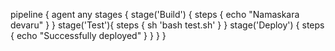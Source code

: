 pipeline {
    agent any
    stages {
        stage('Build') {
            steps {
                echo "Namaskara devaru"
            }
        }
        stage('Test'){
            steps {
                sh 'bash test.sh'
            }
        }
        stage('Deploy') {
            steps {
                echo "Successfully deployed"
            }
        }
    }
}
